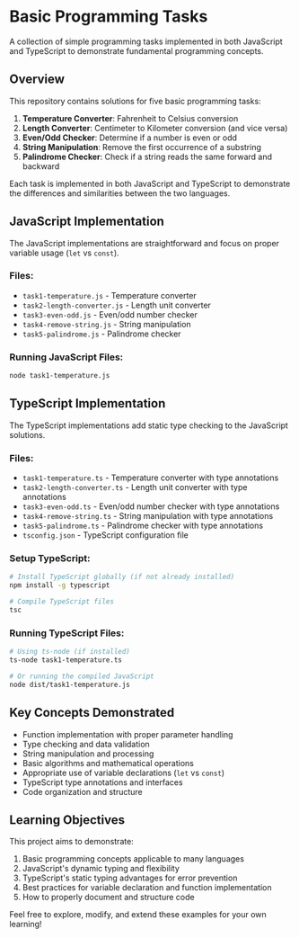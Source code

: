 # Basic Programming Tasks

A collection of simple programming tasks implemented in both JavaScript and TypeScript to demonstrate fundamental programming concepts.

## Overview

This repository contains solutions for five basic programming tasks:

1. **Temperature Converter**: Fahrenheit to Celsius conversion
2. **Length Converter**: Centimeter to Kilometer conversion (and vice versa)
3. **Even/Odd Checker**: Determine if a number is even or odd
4. **String Manipulation**: Remove the first occurrence of a substring
5. **Palindrome Checker**: Check if a string reads the same forward and backward

Each task is implemented in both JavaScript and TypeScript to demonstrate the differences and similarities between the two languages.

## JavaScript Implementation

The JavaScript implementations are straightforward and focus on proper variable usage (`let` vs `const`).

### Files:
- `task1-temperature.js` - Temperature converter
- `task2-length-converter.js` - Length unit converter
- `task3-even-odd.js` - Even/odd number checker
- `task4-remove-string.js` - String manipulation
- `task5-palindrome.js` - Palindrome checker

### Running JavaScript Files:
```bash
node task1-temperature.js
```

## TypeScript Implementation

The TypeScript implementations add static type checking to the JavaScript solutions.

### Files:
- `task1-temperature.ts` - Temperature converter with type annotations
- `task2-length-converter.ts` - Length unit converter with type annotations
- `task3-even-odd.ts` - Even/odd number checker with type annotations
- `task4-remove-string.ts` - String manipulation with type annotations
- `task5-palindrome.ts` - Palindrome checker with type annotations
- `tsconfig.json` - TypeScript configuration file

### Setup TypeScript:
```bash
# Install TypeScript globally (if not already installed)
npm install -g typescript

# Compile TypeScript files
tsc
```

### Running TypeScript Files:
```bash
# Using ts-node (if installed)
ts-node task1-temperature.ts

# Or running the compiled JavaScript
node dist/task1-temperature.js
```

## Key Concepts Demonstrated

- Function implementation with proper parameter handling
- Type checking and data validation
- String manipulation and processing
- Basic algorithms and mathematical operations
- Appropriate use of variable declarations (`let` vs `const`)
- TypeScript type annotations and interfaces
- Code organization and structure

## Learning Objectives

This project aims to demonstrate:

1. Basic programming concepts applicable to many languages
2. JavaScript's dynamic typing and flexibility
3. TypeScript's static typing advantages for error prevention
4. Best practices for variable declaration and function implementation
5. How to properly document and structure code

Feel free to explore, modify, and extend these examples for your own learning!
